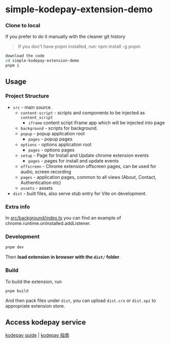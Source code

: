 # simple-kodepay-extension-demo
### Clone to local

If you prefer to do it manually with the cleaner git history

> If you don't have pnpm installed, run: npm install -g pnpm

```bash
download the code
cd simple-kodepay-extension-demo
pnpm i
```

## Usage

### Project Structure

- `src` - main source.
  - `content-script` - scripts and components to be injected as `content_script`
    - `iframe` content script iframe app which will be injected into page
  - `background` - scripts for background.
  - `popup` - popup application root
    - `pages` - popup pages
  - `options` - options application root
    - `pages` - options pages
  - `setup` - Page for Install and Update chrome extension events
    - `pages` - pages for install and update events
  - `offscreen` - Chrome extension offscreen pages, can be used for audio, screen recording
  - `pages` - application pages, common to all views (About, Contact, Authentication etc)
  - `assets` - assets
- `dist` - built files, also serve stub entry for Vite on development.

### Extra info

In [src/background/index.ts](./src/background/index.ts) you can find an example of chrome.runtime.onInstalled.addListener.

### Development

```bash
pnpm dev
```

Then **load extension in browser with the `dist/` folder**.

### Build

To build the extension, run

```bash
pnpm build
```

And then pack files under `dist`, you can upload `dist.crx` or `dist.xpi` to appropriate extension store.

## Access kodepay service
[kodepay guide](./DevelopmentGuide.md) | [kodepay 指南](./DevelopmentGuide-zh.md)